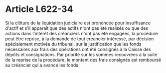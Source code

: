 # Article L622-34

Si la clôture de la liquidation judiciaire est prononcée pour insuffisance d'actif et s'il apparaît que des actifs n'ont pas été réalisés ou que des actions dans l'intérêt des créanciers n'ont pas été engagées, la procédure peut être reprise, à la demande de tout créancier intéressé, par décision spécialement motivée du tribunal, sur la justification que les fonds nécessaires aux frais des opérations ont été consignés à la Caisse des dépôts et consignations. Par priorité sur les sommes recouvrées à la suite de la reprise de la procédure, le montant des frais consignés est remboursé au créancier qui a avancé les fonds.